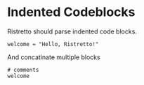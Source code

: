 # Indented Codeblocks

Ristretto should parse indented code blocks.

    welcome = "Hello, Ristretto!"

And concatinate multiple blocks

    # comments
    welcome
